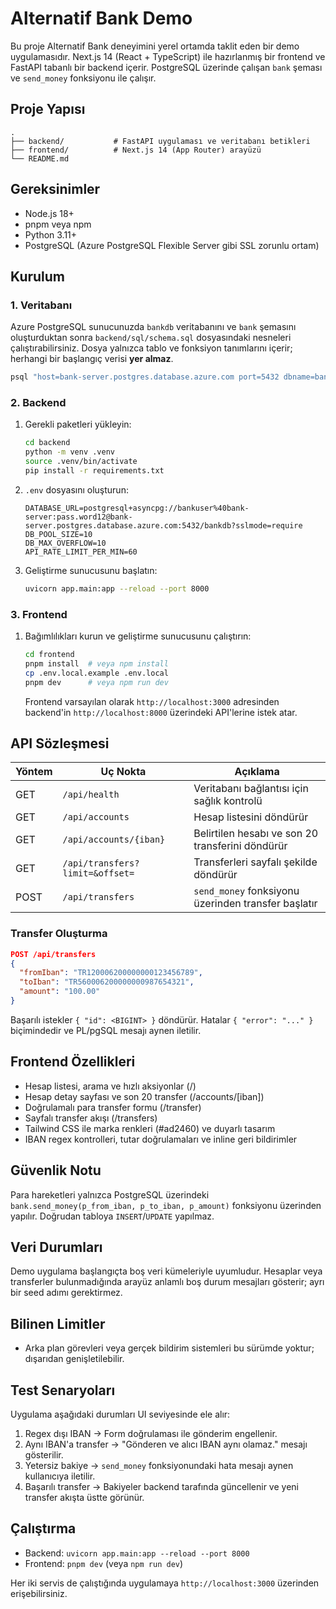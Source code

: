 # Alternatif Bank Demo

Bu proje Alternatif Bank deneyimini yerel ortamda taklit eden bir demo uygulamasıdır. Next.js 14 (React + TypeScript) ile hazırlanmış bir frontend ve FastAPI tabanlı bir backend içerir. PostgreSQL üzerinde çalışan `bank` şeması ve `send_money` fonksiyonu ile çalışır.

## Proje Yapısı

```
.
├── backend/           # FastAPI uygulaması ve veritabanı betikleri
├── frontend/          # Next.js 14 (App Router) arayüzü
└── README.md
```

## Gereksinimler

- Node.js 18+
- pnpm veya npm
- Python 3.11+
- PostgreSQL (Azure PostgreSQL Flexible Server gibi SSL zorunlu ortam)

## Kurulum

### 1. Veritabanı

Azure PostgreSQL sunucunuzda `bankdb` veritabanını ve `bank` şemasını oluşturduktan sonra `backend/sql/schema.sql` dosyasındaki nesneleri çalıştırabilirsiniz. Dosya yalnızca tablo ve fonksiyon tanımlarını içerir; herhangi bir başlangıç verisi **yer almaz**.

```bash
psql "host=bank-server.postgres.database.azure.com port=5432 dbname=bankdb user=bankuser@bank-server sslmode=require" -f backend/sql/schema.sql
```

### 2. Backend

1. Gerekli paketleri yükleyin:

   ```bash
   cd backend
   python -m venv .venv
   source .venv/bin/activate
   pip install -r requirements.txt
   ```

2. `.env` dosyasını oluşturun:

   ```env
   DATABASE_URL=postgresql+asyncpg://bankuser%40bank-server:pass.word12@bank-server.postgres.database.azure.com:5432/bankdb?sslmode=require
   DB_POOL_SIZE=10
   DB_MAX_OVERFLOW=10
   API_RATE_LIMIT_PER_MIN=60
   ```

3. Geliştirme sunucusunu başlatın:

   ```bash
   uvicorn app.main:app --reload --port 8000
   ```

### 3. Frontend

1. Bağımlılıkları kurun ve geliştirme sunucusunu çalıştırın:

   ```bash
   cd frontend
   pnpm install  # veya npm install
   cp .env.local.example .env.local
   pnpm dev      # veya npm run dev
   ```

   Frontend varsayılan olarak `http://localhost:3000` adresinden backend'in `http://localhost:8000` üzerindeki API'lerine istek atar.

## API Sözleşmesi

| Yöntem | Uç Nokta | Açıklama |
| ------ | -------- | -------- |
| GET    | `/api/health` | Veritabanı bağlantısı için sağlık kontrolü |
| GET    | `/api/accounts` | Hesap listesini döndürür |
| GET    | `/api/accounts/{iban}` | Belirtilen hesabı ve son 20 transferini döndürür |
| GET    | `/api/transfers?limit=&offset=` | Transferleri sayfalı şekilde döndürür |
| POST   | `/api/transfers` | `send_money` fonksiyonu üzerinden transfer başlatır |

### Transfer Oluşturma

```json
POST /api/transfers
{
  "fromIban": "TR120006200000000123456789",
  "toIban": "TR560006200000000987654321",
  "amount": "100.00"
}
```

Başarılı istekler `{ "id": <BIGINT> }` döndürür. Hatalar `{ "error": "..." }` biçimindedir ve PL/pgSQL mesajı aynen iletilir.

## Frontend Özellikleri

- Hesap listesi, arama ve hızlı aksiyonlar (/)
- Hesap detay sayfası ve son 20 transfer (/accounts/[iban])
- Doğrulamalı para transfer formu (/transfer)
- Sayfalı transfer akışı (/transfers)
- Tailwind CSS ile marka renkleri (#ad2460) ve duyarlı tasarım
- IBAN regex kontrolleri, tutar doğrulamaları ve inline geri bildirimler

## Güvenlik Notu

Para hareketleri yalnızca PostgreSQL üzerindeki `bank.send_money(p_from_iban, p_to_iban, p_amount)` fonksiyonu üzerinden yapılır. Doğrudan tabloya `INSERT`/`UPDATE` yapılmaz.

## Veri Durumları

Demo uygulama başlangıçta boş veri kümeleriyle uyumludur. Hesaplar veya transferler bulunmadığında arayüz anlamlı boş durum mesajları gösterir; ayrı bir seed adımı gerektirmez.

## Bilinen Limitler

- Arka plan görevleri veya gerçek bildirim sistemleri bu sürümde yoktur; dışarıdan genişletilebilir.

## Test Senaryoları

Uygulama aşağıdaki durumları UI seviyesinde ele alır:

1. Regex dışı IBAN -> Form doğrulaması ile gönderim engellenir.
2. Aynı IBAN'a transfer -> "Gönderen ve alıcı IBAN aynı olamaz." mesajı gösterilir.
3. Yetersiz bakiye -> `send_money` fonksiyonundaki hata mesajı aynen kullanıcıya iletilir.
4. Başarılı transfer -> Bakiyeler backend tarafında güncellenir ve yeni transfer akışta üstte görünür.

## Çalıştırma

- Backend: `uvicorn app.main:app --reload --port 8000`
- Frontend: `pnpm dev` (veya `npm run dev`)

Her iki servis de çalıştığında uygulamaya `http://localhost:3000` üzerinden erişebilirsiniz.
